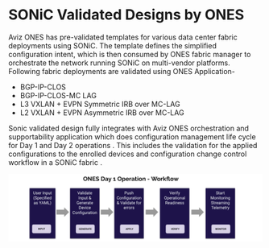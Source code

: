 # SONiC Validated Designs by ONES 

Aviz ONES has pre-validated templates for various data center fabric deployments using SONiC. The template defines the simplified configuration intent, which is then consumed by ONES fabric manager to orchestrate the network running SONiC on multi-vendor platforms. Following fabric deployments are validated using ONES Application-


- BGP-IP-CLOS
- BGP-IP-CLOS-MC LAG 
- L3 VXLAN + EVPN Symmetric IRB over MC-LAG
- L2 VXLAN + EVPN Asymmetric IRB over MC-LAG

Sonic validated design fully integrates with Aviz ONES orchestration and supportability application which does configuration management life cycle for Day 1 and Day 2 operations . This includes the validation for the applied configurations to the  enrolled devices and configuration change control workflow  in a SONiC fabric . 

![configuration](img/day1_ones.png)
